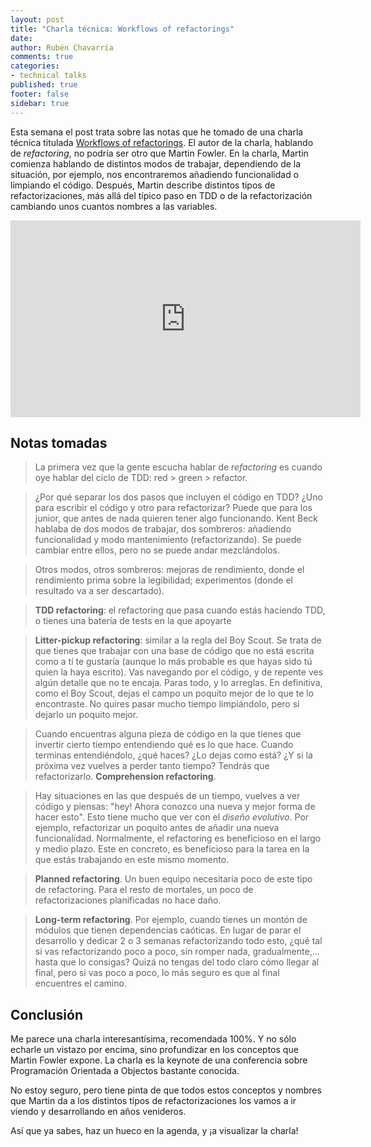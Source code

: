 ```yaml
---
layout: post
title: "Charla técnica: Workflows of refactorings"
date: 
author: Rubén Chavarría
comments: true
categories: 
- technical talks
published: true
footer: false
sidebar: true
---
```


Esta semana el post trata sobre las notas que he tomado de una charla técnica
titulada [Workflows of refactorings]. El autor de la charla, hablando de
*refactoring*, no podría ser otro que Martin Fowler. En la charla, Martin
comienza hablando de distintos modos de trabajar, dependiendo de la situación,
por ejemplo, nos encontraremos añadiendo funcionalidad o limpiando el código.
Después, Martin describe distintos tipos de refactorizaciones, más allá del
típico paso en TDD o de la refactorización cambiando unos cuantos nombres a las
variables.

<!-- more -->

<iframe width="560"
        height="315"
        src="https://www.youtube.com/embed/vqEg37e4Mkw"
        frameborder="0"
        allowfullscreen></iframe>

## Notas tomadas

> La primera vez que la gente escucha hablar de *refactoring* es cuando oye hablar
del ciclo de TDD: red > green > refactor.

> ¿Por qué separar los dos pasos que incluyen el código en TDD? ¿Uno para escribir
el código y otro para refactorizar? Puede que para los junior, que antes de nada
quieren tener algo funcionando. Kent Beck hablaba de dos modos de trabajar, dos
sombreros: añadiendo funcionalidad y modo mantenimiento (refactorizando). Se
puede cambiar entre ellos, pero no se puede andar mezclándolos.

> Otros modos, otros sombreros: mejoras de rendimiento, donde el rendimiento
prima sobre la legibilidad; experimentos (donde el resultado va a ser descartado).

> **TDD refactoring**: el refactoring que pasa cuando estás haciendo TDD, o tienes
una batería de tests en la que apoyarte

> **Litter-pickup refactoring**: similar a la regla del Boy Scout. Se trata de que
tienes que trabajar con una base de código que no está escrita como a tí te gustaría
(aunque lo más probable es que hayas sido tú quien la haya escrito). Vas navegando
por el código, y de repente ves algún detalle que no te encaja. Paras todo, y lo
arreglas. En definitiva, como el Boy Scout, dejas el campo un poquito mejor de lo
que te lo encontraste. No quires pasar mucho tiempo limpiándolo, pero sí dejarlo
un poquito mejor.

> Cuando encuentras alguna pieza de código en la que tienes que invertir cierto
tiempo entendiendo qué es lo que hace. Cuando terminas entendiéndolo, ¿qué
haces? ¿Lo dejas como está? ¿Y si la próxima vez vuelves a perder tanto tiempo?
Tendrás que refactorizarlo. **Comprehension refactoring**.

> Hay situaciones en las que después de un tiempo, vuelves a ver código y piensas:
"hey! Ahora conozco una nueva y mejor forma de hacer esto". Esto tiene mucho que
ver con el *diseño evolutivo*. Por ejemplo, refactorizar un poquito antes de
añadir una nueva funcionalidad. Normalmente, el refactoring es beneficioso en el
largo y medio plazo. Este en concreto, es beneficioso para la tarea en la que
estás trabajando en este mismo momento.

> **Planned refactoring**. Un buen equipo necesitaría poco de este tipo de
refactoring. Para el resto de mortales, un poco de refactorizaciones planificadas
no hace daño.

> **Long-term refactoring**. Por ejemplo, cuando tienes un montón de módulos que
tienen dependencias caóticas. En lugar de parar el desarrollo y dedicar 2 o 3
semanas refactorizando todo esto, ¿qué tal si vas refactorizando poco a poco,
sin romper nada, gradualmente,... hasta que lo consigas? Quizá no tengas del
todo claro cómo llegar al final, pero si vas poco a poco, lo más seguro es que
al final encuentres el camino.

## Conclusión

Me parece una charla interesantísima, recomendada 100%. Y no sólo echarle un
vistazo por encima, sino profundizar en los conceptos que Martin Fowler expone.
La charla es la keynote de una conferencia sobre Programación Orientada a
Objectos bastante conocida.

No estoy seguro, pero tiene pinta de que todos estos conceptos y nombres que
Martin da a los distintos tipos de refactorizaciones los vamos a ir viendo y
desarrollando en años venideros.

Así que ya sabes, haz un hueco en la agenda, y ¡a visualizar la charla!

[Workflows of refactorings]: https://www.youtube.com/watch?v=vqEg37e4Mkw

